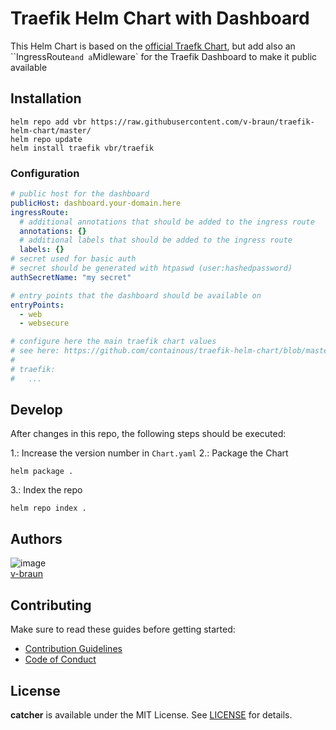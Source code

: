 # Traefik Helm Chart with Dashboard

This Helm Chart is based on the [official Traefk Chart](https://github.com/containous/traefik-helm-chart), but add also an ``IngressRoute` and a `Midleware` for the Traefik Dashboard to make it public available

## Installation

```shell
helm repo add vbr https://raw.githubusercontent.com/v-braun/traefik-helm-chart/master/
helm repo update
helm install traefik vbr/traefik
```

### Configuration

```yaml
# public host for the dashboard
publicHost: dashboard.your-domain.here
ingressRoute: 
  # additional annotations that should be added to the ingress route
  annotations: {}
  # additional labels that should be added to the ingress route
  labels: {}
# secret used for basic auth
# secret should be generated with htpaswd (user:hashedpassword)
authSecretName: "my secret"

# entry points that the dashboard should be available on
entryPoints:
  - web
  - websecure

# configure here the main traefik chart values
# see here: https://github.com/containous/traefik-helm-chart/blob/master/traefik/values.yaml
# 
# traefik:
#   ...

```

## Develop
After changes in this repo, the following steps should be executed:  

1.: Increase the version number in `Chart.yaml` 
2.: Package the Chart
```
helm package .
```
3.: Index the repo
``` shell
helm repo index .
```



## Authors

![image](https://avatars3.githubusercontent.com/u/4738210?v=3&amp;s=50)  
[v-braun](https://github.com/v-braun/)



## Contributing

Make sure to read these guides before getting started:
- [Contribution Guidelines](https://github.com/v-braun/traefik-helm-chart/blob/master/CONTRIBUTING.md)
- [Code of Conduct](https://github.com/v-braun/traefik-helm-chart/blob/master/CODE_OF_CONDUCT.md)

## License
**catcher** is available under the MIT License. See [LICENSE](https://github.com/v-braun/traefik-helm-chart/blob/master/LICENSE) for details.

